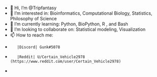 - 👋 Hi, I’m @Tripfantasy
- 👀 I’m interested in:  Bioinformatics, Computational Biology, Statistics, Philosophy of Science
- 🌱 I’m currently learning: Python, BioPython, R , and Bash
- 💞️ I’m looking to collaborate on: Statistical modeling, Visualization
- 📫 How to reach me:
-        |Discord| Gunk#5078
-        |Reddit| U/Certain_Vehicle2978 (https://www.reddit.com/user/Certain_Vehicle2978)
-        

<!---
Tripfantasy/Tripfantasy is a ✨ special ✨ repository because its `README.md` (this file) appears on your GitHub profile.
You can click the Preview link to take a look at your changes.
--->
